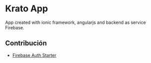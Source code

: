 # Krato App

App created with ionic framework, angularjs and backend as service Firebase.

## Contribución

- [Firebase Auth Starter](https://github.com/ion-book/firebaseStarter)
